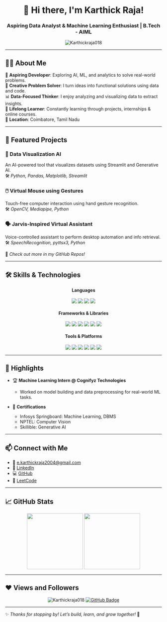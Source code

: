 <h1 align="center">👋 Hi there, I'm Karthick Raja!</h1>
<h3 align="center">Aspiring Data Analyst & Machine Learning Enthusiast | B.Tech - AIML</h3>

<p align="center">
  <img src="https://komarev.com/ghpvc/?username=Karthickraja018&label=Profile%20views&color=0e75b6&style=flat" alt="Karthickraja018" />
</p>

---

## 👨‍💻 About Me

🌱 **Aspiring Developer**: Exploring AI, ML, and analytics to solve real-world problems.  
🧠 **Creative Problem Solver**: I turn ideas into functional solutions using data and code.  
📊 **Data-Focused Thinker**: I enjoy analyzing and visualizing data to extract insights.  
🌟 **Lifelong Learner**: Constantly learning through projects, internships & online courses.  
📍 **Location**: Coimbatore, Tamil Nadu

---

## 📌 Featured Projects

### 🧠 Data Visualization AI  
An AI-powered tool that visualizes datasets using Streamlit and Generative AI.  
🛠️ *Python, Pandas, Matplotlib, Streamlit*

### 🖱️ Virtual Mouse using Gestures  
Touch-free computer interaction using hand gesture recognition.  
🛠️ *OpenCV, Mediapipe, Python*

### 🗣️ Jarvis-Inspired Virtual Assistant  
Voice-controlled assistant to perform desktop automation and info retrieval.  
🛠️ *SpeechRecognition, pyttsx3, Python*

🔗 *Check out more in my GitHub Repos!*

---

## 🛠️ Skills & Technologies

<h4 align="center">Languages</h4>
<p align="center">
  <img src="https://img.shields.io/badge/Python-3776AB?style=for-the-badge&logo=python&logoColor=white"/>
  <img src="https://img.shields.io/badge/Java-ED8B00?style=for-the-badge&logo=java&logoColor=white"/>
  <img src="https://img.shields.io/badge/C-00599C?style=for-the-badge&logo=c&logoColor=white"/>
  <img src="https://img.shields.io/badge/SQL-316192?style=for-the-badge&logo=sqlite&logoColor=white"/>
</p>

<h4 align="center">Frameworks & Libraries</h4>
<p align="center">
  <img src="https://img.shields.io/badge/Flask-000000?style=for-the-badge&logo=flask&logoColor=white"/>
  <img src="https://img.shields.io/badge/Streamlit-FF4B4B?style=for-the-badge&logo=streamlit&logoColor=white"/>
  <img src="https://img.shields.io/badge/OpenCV-5C3EE8?style=for-the-badge&logo=opencv&logoColor=white"/>
  <img src="https://img.shields.io/badge/Pandas-150458?style=for-the-badge&logo=pandas&logoColor=white"/>
  <img src="https://img.shields.io/badge/NumPy-013243?style=for-the-badge&logo=numpy&logoColor=white"/>
  <img src="https://img.shields.io/badge/Matplotlib-007ACC?style=for-the-badge&logo=matplotlib&logoColor=white"/>
</p>

<h4 align="center">Tools & Platforms</h4>
<p align="center">
  <img src="https://img.shields.io/badge/MySQL-00758F?style=for-the-badge&logo=mysql&logoColor=white"/>
  <img src="https://img.shields.io/badge/Git-F05032?style=for-the-badge&logo=git&logoColor=white"/>
  <img src="https://img.shields.io/badge/GitHub-181717?style=for-the-badge&logo=github&logoColor=white"/>
  <img src="https://img.shields.io/badge/Postman-FF6C37?style=for-the-badge&logo=postman&logoColor=white"/>
  <img src="https://img.shields.io/badge/VS%20Code-007ACC?style=for-the-badge&logo=visualstudiocode&logoColor=white"/>
  <img src="https://img.shields.io/badge/MS%20Excel-217346?style=for-the-badge&logo=microsoft-excel&logoColor=white"/>
</p>

---

## 🌟 Highlights

- 🏆 **Machine Learning Intern @ Cognifyz Technologies**
  - Worked on model building and data preprocessing for real-world ML tasks.

- 📜 **Certifications**  
  - Infosys Springboard: Machine Learning, DBMS  
  - NPTEL: Computer Vision  
  - Skillible: Generative AI  


---

## 📫 Connect with Me

- 📧 [e.karthickraja2004@gmail.com](mailto:e.karthickraja2004@gmail.com)  
- 💼 [LinkedIn](https://www.linkedin.com/in/karthick-raja-e-2004-aiml)  
- 💻 [GitHub](https://github.com/Karthickraja018)  
- 🧠 [LeetCode](https://leetcode.com/u/karthick004/)

---

## 📈 GitHub Stats

<p align="center">
  <img src="https://github-readme-stats.vercel.app/api?username=Karthickraja018&show_icons=true&theme=dracula" height="180px"/>
  <img src="https://github-readme-streak-stats.herokuapp.com/?user=Karthickraja018&theme=dracula" height="180px"/>
</p>

---

## ❤ Views and Followers

<p align="center">
  <img src="https://komarev.com/ghpvc/?username=Karthickraja018&label=Profile%20views&color=blue&style=flat" alt="Karthickraja018" />
  <a href="https://github.com/Karthickraja018?tab=followers">
    <img src="https://img.shields.io/github/followers/Karthickraja018?label=Follow&style=social" alt="GitHub Badge"/>
  </a>
</p>

---

✨ *Thanks for stopping by! Let’s build, learn, and grow together!* 🚀
